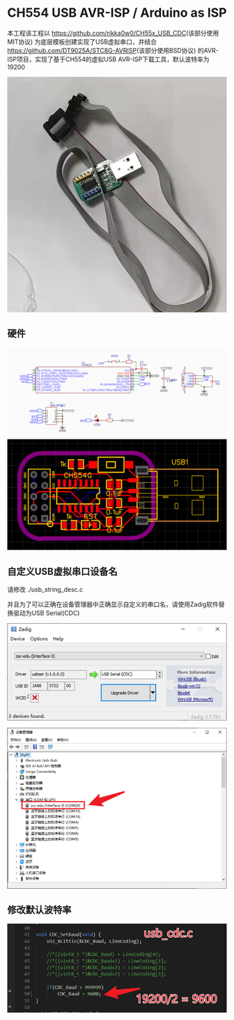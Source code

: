 # CH554 USB AVR-ISP / Arduino as ISP

本工程该工程以
<https://github.com/rikka0w0/CH55x_USB_CDC>(该部分使用MIT协议)
为底层模板创建实现了USB虚拟串口，并结合
<https://github.com/DT9025A/STC8G-AVRISP>(该部分使用BSD协议)
的AVR-ISP项目，实现了基于CH554的虚拟USB AVR-ISP下载工具，默认波特率为19200

![HW](img/HW.jpg)

## 硬件

![原理图](img/ec.png)
![PCB](img/PCB.png)

## 自定义USB虚拟串口设备名

请修改 ./usb_string_desc.c

并且为了可以正确在设备管理器中正确显示自定义的串口名，请使用Zadig软件替换驱动为USB Serial(CDC)

![Zadig替换驱动](img/Zadig.png)

![USB设备名](img/USB_name.png)

## 修改默认波特率

![修改默认波特率](img/CDC_Baud.png)